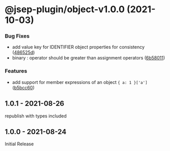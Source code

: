 # @jsep-plugin/object-v1.0.0 (2021-10-03)


### Bug Fixes

* add value key for IDENTIFIER object properties for consistency ([486525d](https://github.com/EricSmekens/jsep/commit/486525dd691dd71ba7a2bef7ad82871d14df7a8b))
* binary : operator should be greater than assignment operators ([6b58011](https://github.com/EricSmekens/jsep/commit/6b58011da86987fe55d96e3a88dcb94c2350b8b5))


### Features

* add support for member expressions of an object `{ a: 1 }['a']` ([b5bcc60](https://github.com/EricSmekens/jsep/commit/b5bcc60e3055fe3808b1a24cdccac202c437dcf8))

## 1.0.1 - 2021-08-26
republish with types included

## 1.0.0 - 2021-08-24
Initial Release
